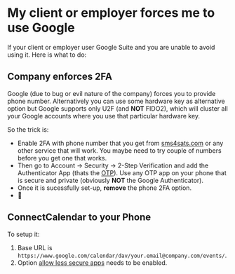 # My client or employer forces me to use Google

If your client or employer user Google Suite and you are unable to avoid using it. Here is what to do:

## Company enforces 2FA

Google (due to bug or evil nature of the company) forces you to provide phone number. Alternatively you can use some hardware key as alternative option but Google supports only U2F (and **NOT** FIDO2), which will cluster all your Google accounts where you use that particular hardware key.

So the trick is:
- Enable 2FA with phone number that you get from [sms4sats.com](https://sms4sats.com/) or any other service that will work. You maybe need to try couple of numbers before you get one that works.
- Then go to Account -> Security -> 2-Step Verification and add the Authenticator App (thats the [OTP](https://en.wikipedia.org/wiki/One-time_password)). Use any OTP app on your phone that is secure and private (obviously **NOT** the Google Authenticator).
- Once it is sucessfully set-up, **remove** the phone 2FA option.
- 🎉

## ConnectCalendar to your Phone

To setup it:

1. Base URL is `https://www.google.com/calendar/dav/your.email@company.com/events/`.
2. Option [allow less secure apps](https://myaccount.google.com/lesssecureapps) needs to be enabled.
